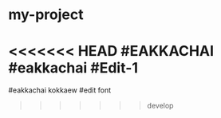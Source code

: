 # my-project
<<<<<<< HEAD
#EAKKACHAI 
#eakkachai
#Edit-1
=======
#eakkachai kokkaew
#edit font
>>>>>>> develop

